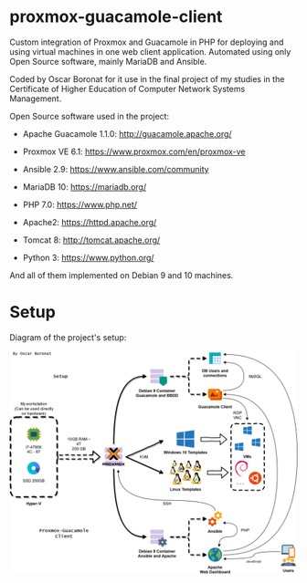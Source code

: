 # proxmox-guacamole-client
Custom integration of Proxmox and Guacamole in PHP for deploying and using virtual machines in one web client application.
Automated using only Open Source software, mainly MariaDB and Ansible.

Coded by Oscar Boronat for it use in the final project of my studies in the Certificate of Higher Education of Computer Network Systems Management.

Open Source software used in the project:

- Apache Guacamole 1.1.0: http://guacamole.apache.org/

- Proxmox VE 6.1: https://www.proxmox.com/en/proxmox-ve

- Ansible 2.9: https://www.ansible.com/community

- MariaDB 10: https://mariadb.org/

- PHP 7.0: https://www.php.net/

- Apache2: https://httpd.apache.org/

- Tomcat 8: http://tomcat.apache.org/

- Python 3: https://www.python.org/

And all of them implemented on Debian 9 and 10 machines.

# Setup
Diagram of the project's setup:

![Image of the diagram](img/ProxmoxGuacamoleDiagram.png?raw=true)